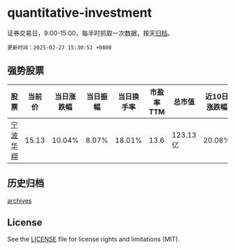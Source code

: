 # quantitative-investment

证券交易日，9:00-15:00，每半时抓取一次数据，按天[归档](archives)。

`更新时间：2025-02-27 15:30:51 +0800`

## 强势股票

|股票|当前价|当日涨跌幅|当日振幅|当日换手率|市盈率TTM|总市值|近10日涨跌幅|
|----|----|----|----|----|----|----|----|
|[宁波华翔](https://xueqiu.com/S/SZ002048)|15.13|10.04%|8.07%|18.01%|13.6|123.13亿|20.08%|

## 历史归档

[archives](archives)

## License

See the [LICENSE](LICENSE) file for license rights and limitations (MIT).